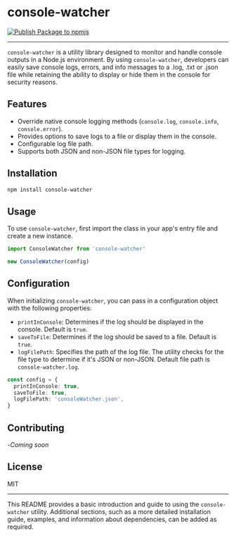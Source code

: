 # console-watcher

[![Publish Package to npmjs](https://github.com/francosion042/console-watcher/actions/workflows/npm-publish.yml/badge.svg)](https://github.com/francosion042/console-watcher/actions/workflows/npm-publish.yml)

---

`console-watcher` is a utility library designed to monitor and handle console outputs in a Node.js environment. By using `console-watcher`, developers can easily save console logs, errors, and info messages to a .log, .txt or .json file while retaining the ability to display or hide them in the console for security reasons.

## Features

- Override native console logging methods (`console.log`, `console.info`, `console.error`).
- Provides options to save logs to a file or display them in the console.
- Configurable log file path.
- Supports both JSON and non-JSON file types for logging.

## Installation

```bash
npm install console-watcher
```

## Usage

To use `console-watcher`, first import the class in your app's entry file and create a new instance.

```typescript
import ConsoleWatcher from 'console-watcher'

new ConsoleWatcher(config)
```

## Configuration

When initializing `console-watcher`, you can pass in a configuration object with the following properties:

- `printInConsole`: Determines if the log should be displayed in the console. Default is `true`.
- `saveToFile`: Determines if the log should be saved to a file. Default is `true`.
- `logFilePath`: Specifies the path of the log file. The utility checks for the file type to determine if it's JSON or non-JSON. Default file path is `console-watcher.log`.

```typescript
const config = {
  printInConsole: true,
  saveToFile: true,
  logFilePath: 'consoleWatcher.json',
}
```

## Contributing

-_Coming soon_

## License

MIT

---

This README provides a basic introduction and guide to using the `console-watcher` utility. Additional sections, such as a more detailed installation guide, examples, and information about dependencies, can be added as required.
